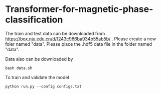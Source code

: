 # Transformer-for-magnetic-phase-classification
The train and test data can be downloaded from https://box.nju.edu.cn/d/f243c966ba934b55ab5b/ . Please create a new foler named "data". Please place the .hdf5 data file in the folder named "data".

Data also can be downloaded by
```
bash data.sh
```
To train and validate the model

```
python run.py --config configs.txt
```
